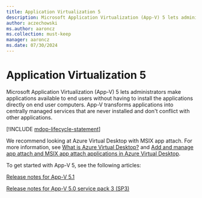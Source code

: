 ```yaml
---
title: Application Virtualization 5
description: Microsoft Application Virtualization (App-V) 5 lets administrators make applications available to end users without having to install the applications directly on end user computers.
author: aczechowski
ms.author: aaroncz
ms.collection: must-keep
manager: aaroncz
ms.date: 07/30/2024
---
```


# Application Virtualization 5

Microsoft Application Virtualization (App-V) 5 lets administrators make applications available to end users without having to install the applications directly on end user computers. App-V transforms applications into centrally managed services that are never installed and don't conflict with other applications.

[!INCLUDE [mdop-lifecycle-statement](../includes/mdop-lifecycle-statement.md)]

We recommend looking at Azure Virtual Desktop with MSIX app attach. For more information, see [What is Azure Virtual Desktop?](/azure/virtual-desktop/overview) and [Add and manage app attach and MSIX app attach applications in Azure Virtual Desktop](/azure/virtual-desktop/app-attach-setup).

To get started with App-V 5, see the following articles:

[Release notes for App-V 5.1](release-notes-for-app-v-51.md)

[Release notes for App-V 5.0 service pack 3 (SP3)](release-notes-for-app-v-50-sp3.md)
